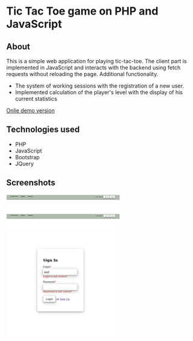 # Tic Tac Toe game on PHP and JavaScript

## About
This is a simple web application for playing tic-tac-toe.
The client part is implemented in JavaScript and interacts with the backend using fetch requests without reloading the page.
Additional functionality.
- The system of working sessions with the registration of a new user.
- Implemented calculation of the player's level with the display of his current statistics

[Onlie demo version](http://tic-tac-toe-trainee.epizy.com/)

## Technologies used
- PHP
- JavaScript
- Bootstrap
- JQuery
## Screenshots

<img
src="assets/Screenshot from 2022-09-20 08-37-38.png"
alt="Alt text"
title="Optional title"
style="display: inline-block; margin: 0 auto; max-width: 300px">
<br>
<img
src="assets/Screenshot from 2022-09-20 08-37-38.png"
alt="Alt text"
title="Optional title"
style="display: inline-block; margin: 0 auto; max-width: 300px">
<img
src="assets/Screenshot from 2022-09-20 08-39-06.png"
alt="Alt text"
title="Optional title"
style="display: inline-block; margin: 0 auto; max-width: 300px">
